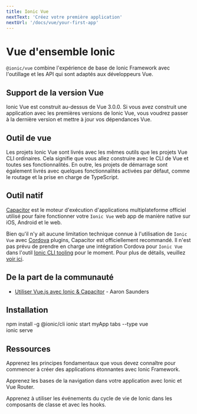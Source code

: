 ```yaml
---
title: Ionic Vue
nextText: 'Créez votre première application'
nextUrl: '/docs/vue/your-first-app'
---
```


# Vue d'ensemble Ionic

`@ionic/vue` combine l'expérience de base de Ionic Framework avec l'outillage et les API qui sont adaptés aux développeurs Vue.

## Support de la version Vue

Ionic Vue est construit au-dessus de Vue 3.0.0. Si vous avez construit une application avec les premières versions de Ionic Vue, vous voudrez passer à la dernière version et mettre à jour vos dépendances Vue.

## Outil de vue

Les projets Ionic Vue sont livrés avec les mêmes outils que les projets Vue CLI ordinaires. Cela signifie que vous allez construire avec le CLI de Vue et toutes ses fonctionnalités. En outre, les projets de démarrage sont également livrés avec quelques fonctionnalités activées par défaut, comme le routage et la prise en charge de TypeScript.

## Outil natif

[Capacitor](https://capacitor.ionicframework.com) est le moteur d'exécution d'applications multiplateforme officiel utilisé pour faire fonctionner votre `Ionic Vue` web app de manière native sur iOS, Android et le web.

Bien qu'il n'y ait aucune limitation technique connue à l'utilisation de `Ionic Vue` avec [Cordova](https://cordova.apache.org/) plugins, Capacitor est officiellement recommandé. Il n'est pas prévu de prendre en charge une intégration Cordova pour `Ionic Vue` dans l'outil [Ionic CLI tooling](/docs/cli) pour le moment. Pour plus de détails, veuillez [voir ici](https://capacitor.ionicframework.com/docs/cordova).

## De la part de la communauté

- [Utiliser Vue.js avec Ionic & Capacitor](https://dev.to/aaronksaunders/using-vue-js-v3-beta-with-ionic-components-capacitor-plugins-2b6f) - Aaron Saunders

## Installation

<command-line> <command-prompt>npm install -g @ionic/cli</command-prompt> <command-prompt>ionic start myApp tabs --type vue</command-prompt>   
<command-prompt>ionic serve <command-cursor blink></command-cursor></command-prompt> </command-line>

## Ressources

<docs-cards> <docs-card header="Getting Started" href="/docs/vue/your-first-app" icon="/docs/assets/icons/feature-component-actionsheet-icon.png"> 

Apprenez les principes fondamentaux que vous devez connaître pour commencer à créer des applications étonnantes avec Ionic Framework.</docs-card>

<docs-card header="Navigation" href="/docs/vue/navigation" icon="/docs/assets/icons/feature-component-navigation-icon.png"> 

Apprenez les bases de la navigation dans votre application avec Ionic et Vue Router.</docs-card>

<docs-card header="Lifecycle" href="/docs/vue/lifecycle" icon="/docs/assets/icons/feature-guide-components-icon.png"> 

Apprenez à utiliser les événements du cycle de vie de Ionic dans les composants de classe et avec les hooks.</docs-card>

</docs-cards>
